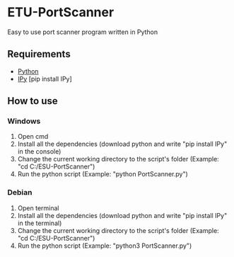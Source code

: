 # ETU-PortScanner
Easy to use port scanner program written in Python

## Requirements
- [Python](https://www.python.org/)
- [IPy](https://pypi.org/project/IPy/) [pip install IPy]

## How to use
### Windows
1. Open cmd
2. Install all the dependencies (download python and write "pip install IPy" in the console)
3. Change the current working directory to the script's folder (Example: "cd C:/ESU-PortScanner")
4. Run the python script (Example: "python PortScanner.py")
### Debian
1. Open terminal
2. Install all the dependencies (download python and write "pip install IPy" in the terminal)
3. Change the current working directory to the script's folder (Example: "cd C:/ESU-PortScanner")
4. Run the python script (Example: "python3 PortScanner.py")
